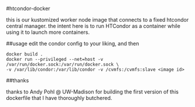 #htcondor-docker

this is our kustomized worker node image that connects to a fixed htcondor
central manager. the intent here is to run HTCondor as a container while
using it to launch more containers.

##usage
edit the condor config to your liking, and then
```
docker build . 
docker run --privileged --net=host -v /var/run/docker.sock:/var/run/docker.sock \ 
-v /var/lib/condor:/var/lib/condor -v /cvmfs:/cvmfs:slave <image id> 
```

##thanks

thanks to Andy Pohl @ UW-Madison for building the first version of this
dockerfile that I have thoroughly butchered.
